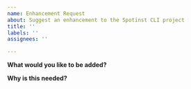 ```yaml
---
name: Enhancement Request
about: Suggest an enhancement to the Spotinst CLI project
title: ''
labels: ''
assignees: ''

---
```


<!-- Please only use this template for submitting enhancement requests -->

**What would you like to be added?**

**Why is this needed?**
